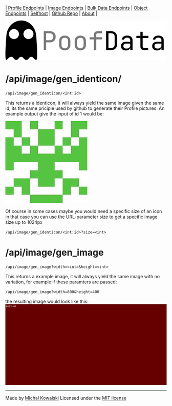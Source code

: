 | [Profile Endpoints](./Personal.md)  | [Image Endpoints](./Images.md)  | [Bulk Data Endpoints](./Bulk.md) | [Object Endpoints](./Object.md)  | [Selfhost](./Selfhost.md) | [Github Repo](https://github.com/imkowalski/PoofData) | [About](./About.md) |

![img](./img/PoofData.png)

# /api/image/gen_identicon/
````
/api/image/gen_identicon/<int:id>
````
This returns a identicon, it will always yield the same image given the same id, its the same priciple used by github to generate their Profile pictures.
An example output give the input of id 1 would be:

![image](./img/example%201.png)

Of course in some cases maybe you would need a specific size of an icon in that case you can use the URL-parameter size to get a specific image size up to 1024px
````
/api/image/gen_identicon/<int:id>?size=<int>
````
# /api/image/gen_image
````
/api/image/gen_image?width=<int>&height=<int>
````
This returns a example image, it will always yield the same image with no variation, for example if these paramters are passed:
````
/api/image/gen_image?width=800&height=400
````
the resulting image would look like this:
![image](./img/gen_image_example_1.png)

_____
Made by [Michal Kowalski](https://github.com/imkowalski)
Licensed under the [MIT license](https://opensource.org/license/mit/)